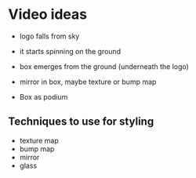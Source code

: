 # Video ideas
- logo falls from sky
- it starts spinning on the ground
- box emerges from the ground (underneath the logo)

- mirror in box, maybe texture or bump map
- Box as podium


## Techniques to use for styling
- texture map
- bump map
- mirror
- glass
